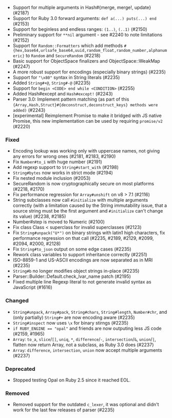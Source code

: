 
- Support for multiple arguments in Hash#{merge, merge!, update} (#2187)
- Support for Ruby 3.0 forward arguments: `def a(...) puts(...) end` (#2153)
- Support for beginless and endless ranges: `(1..)`, `(..1)` (#2150)
- Preliminary support for `**nil` argument - see #2240 to note limitations (#2152)
- Support for `Random::Formatters` which add methods `#{hex,base64,urlsafe_base64,uuid,random_float,random_number,alphanumeric}` to `Random` and `SecureRandom` (#2218)
- Basic support for ObjectSpace finalizers and ObjectSpace::WeakMap (#2247)
- A more robust support for encodings (especially binary strings) (#2235)
- Support for `"\x80"` syntax in String literals (#2235)
- Added `String#+@`, `String#-@` (#2235)
- Support for `begin <CODE> end while <CONDITION>` (#2255)
- Added Hash#except and `Hash#except!` (#2243)
- Parser 3.0: Implement pattern matching (as part of this `{Array,Hash,Struct}#{deconstruct,deconstruct_keys} methods were added)` (#2243)
- [experimental] Reimplement Promise to make it bridged with JS native Promise, this new implementation can be used by requiring `promise/v2` (#2220)


### Fixed

- Encoding lookup was working only with uppercase names, not giving any errors for wrong ones (#2181, #2183, #2190)
- Fix `Number#to_i` with huge number (#2191)
- Add regexp support to `String#start_with` (#2198)
- `String#bytes` now works in strict mode (#2194)
- Fix nested module inclusion (#2053)
- SecureRandom is now cryptographically secure on most platforms (#2218, #2170)
- Fix performance regression for `Array#unshift` on v8 > 7.1 (#2116)
- String subclasses now call `#initialize` with multiple arguments correctly (with a limitation caused by the String immutability issue, that a source string must be the first argument and `#initialize` can't change its value) (#2238, #2185)
- Number#step is moved to Numeric (#2100)
- Fix class Class < superclass for invalid superclasses (#2123)
- Fix `String#unpack("U*")` on binary strings with latin1 high characters, fix performance regression on that call (#2235, #2189, #2129, #2099, #2094, #2000, #2128)
- Fix `String#to_json` output on some edge cases (#2235)
- Rework class variables to support inheritance correctly (#2251)
- ISO-8859-1 and US-ASCII encodings are now separated as in MRI (#2235)
- `String#b` no longer modifies object strings in-place (#2235)
- Parser::Builder::Default.check_lvar_name patch (#2195)
- Fixed multiple line Regexp literal to not generate invalid syntax as JavaScript (#1616)

### Changed

- `String#unpack`, `Array#pack`, `String#chars`, `String#length`, `Number#chr`, and (only partially) `String#+` are now encoding aware (#2235)
- `String#inspect` now uses `\x` for binary stirngs (#2235)
- `if RUBY_ENGINE == "opal"` and friends are now outputing less JS code (#2159, #1965)
- `Array`: `to_a`, `slice`/`[]`, `uniq`, `*`, `difference`/`-`, `intersection`/`&`, `union`/`|`, flatten now return Array, not a subclass, as Ruby 3.0 does (#2237)
- `Array`: `difference`, `intersection`, `union` now accept multiple arguments (#2237)

### Deprecated

- Stopped testing Opal on Ruby 2.5 since it reached EOL.

### Removed

- Removed support for the outdated `c_lexer`, it was optional and didn't work for the last few releases of parser (#2235)
